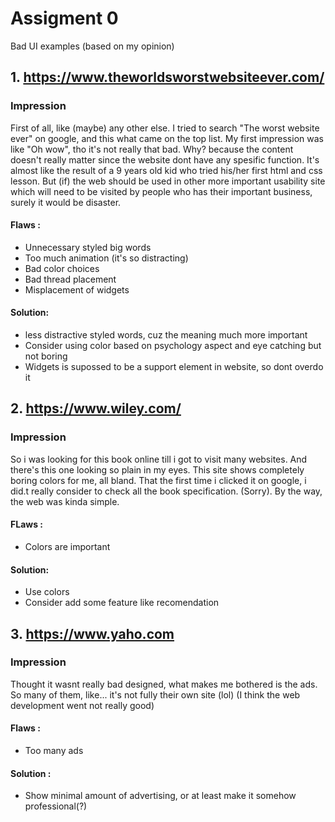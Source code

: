 
# Assigment 0
Bad UI examples (based on my opinion)
## 1. https://www.theworldsworstwebsiteever.com/

### Impression 
First of all, like (maybe) any other else. I tried to search "The worst website ever" on google, and this what came on the top list. My first impression was like "Oh wow", tho it's not really that bad. Why? because the content doesn't really matter since the website dont have any spesific function. It's almost like the result of a 9 years old kid who tried his/her first html and css lesson. But (if) the web should be used in other more important usability site which will need to be visited by people who has their important business, surely it would be disaster.

#### Flaws :
- Unnecessary styled big words 
- Too much animation (it's so distracting)
- Bad color choices
- Bad thread placement
- Misplacement of widgets

#### Solution:
- less distractive styled words, cuz the meaning much more important
- Consider using color based on psychology aspect and eye catching but not boring
- Widgets is supossed to be a support element in website, so dont overdo it


## 2. https://www.wiley.com/

### Impression 
So i was looking for this book online till i got to visit many websites. And there's this one looking so plain in my eyes. This site shows completely boring colors for me, all bland. That the first time i clicked it on google, i did.t really consider to check all the book specification. (Sorry). By the way, the web was kinda simple.

#### FLaws :
- Colors are important 

#### Solution:
- Use colors
- Consider add some feature like recomendation



## 3. https://www.yaho.com

### Impression
Thought it wasnt really bad designed, what makes me bothered is the ads. So many of them, like... it's not fully their own site
 (lol) (I think the web development went not really good)
#### Flaws :
- Too many ads

#### Solution :
- Show minimal amount of advertising, or at least make it somehow professional(?)
